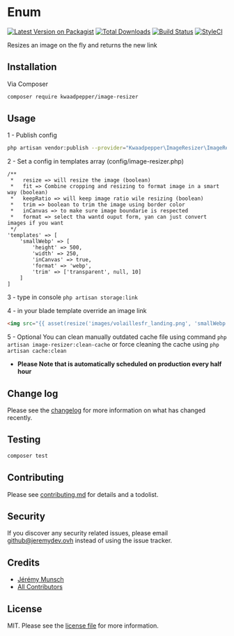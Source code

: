 # Enum

[![Latest Version on Packagist][ico-version]][link-packagist]
[![Total Downloads][ico-downloads]][link-downloads]
[![Build Status][ico-travis]][link-travis]
[![StyleCI][ico-styleci]][link-styleci]

Resizes an image on the fly and returns the new link

## Installation

Via Composer

``` bash
composer require kwaadpepper/image-resizer
```

## Usage

1 - Publish config

``` bash
php artisan vendor:publish --provider="Kwaadpepper\ImageResizer\ImageResizerServiceProvider"
```

2 - Set a config in templates array (config/image-resizer.php)

    /**
     *   resize => will resize the image (boolean)
     *   fit => Combine cropping and resizing to format image in a smart way (boolean)
     *   keepRatio => will keep image ratio wile resizing (boolean)
     *   trim => boolean to trim the image using border color
     *   inCanvas => to make sure image boundarie is respected
     *   format => select tha wantd ouput form, yan can just convert images if you want
     */
    'templates' => [
        'smallWebp' => [
            'height' => 500,
            'width' => 250,
            'inCanvas' => true,
            'format' => 'webp',
            'trim' => ['transparent', null, 10]
        ]
    ]

3 - type in console `php artisan storage:link`

4 - in your blade template override an image link

``` html
<img src="{{ asset(resize('images/volaillesfr_landing.png', 'smallWebp')) }}" alt="My resized image">
```

5 - Optional You can clean manually outdated cache file using command `php artisan image-resizer:clean-cache`
    or force cleaning the cache using `php artisan cache:clean`

- **Please Note that is automatically scheduled on production every half hour**

## Change log

Please see the [changelog](changelog.md) for more information on what has changed recently.

## Testing

``` bash
composer test
```

## Contributing

Please see [contributing.md](contributing.md) for details and a todolist.

## Security

If you discover any security related issues, please email <github@jeremydev.ovh> instead of using the issue tracker.

## Credits

- [Jérémy Munsch][link-author]
- [All Contributors][link-contributors]

## License

MIT. Please see the [license file](license.md) for more information.

[ico-version]: https://img.shields.io/packagist/v/kwaadpepper/image-resizer?style=flat-square
[ico-downloads]: https://img.shields.io/packagist/dt/kwaadpepper/image-resizer?style=flat-square
[ico-travis]: https://img.shields.io/travis/kwaadpepper/image-resizer/master.svg?style=flat-square
[ico-styleci]: https://styleci.io/repos/12345678/shield

[link-packagist]: https://packagist.org/packages/kwaadpepper/image-resizer
[link-downloads]: https://packagist.org/packages/kwaadpepper/image-resizer
[link-travis]: https://travis-ci.org/kwaadpepper/image-resizer
[link-styleci]: https://styleci.io/repos/12345678
[link-author]: https://github.com/kwaadpepper
[link-contributors]: ../../contributors
